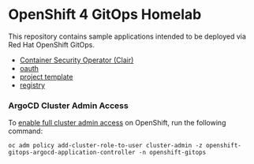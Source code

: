 # OpenShift 4 GitOps Homelab

This repository contains sample applications intended to be deployed via Red Hat OpenShift GitOps.

* [Container Security Operator (Clair)](./quay/overlays/clair)
* [oauth](./oauth)
* [project template](./project-template)
* [registry](./registry)

### ArgoCD Cluster Admin Access

To [enable full cluster admin access] on OpenShift, run the following command:
```
oc adm policy add-cluster-role-to-user cluster-admin -z openshift-gitops-argocd-application-controller -n openshift-gitops
```

[enable full cluster admin access]: https://argocd-operator.readthedocs.io/en/latest/install/openshift/#rbac
